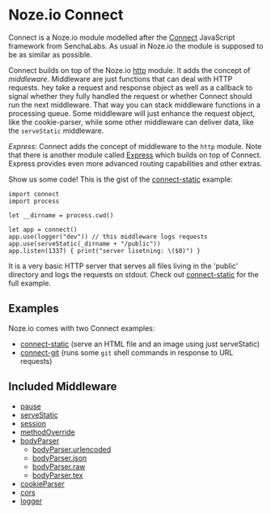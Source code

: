 # Noze.io Connect

Connect is a Noze.io module modelled after the
[Connect](https://github.com/senchalabs/connect#readme)
JavaScript framework from SenchaLabs.
As usual in Noze.io the module is supposed to be as similar as possible.

Connect builds on top of the Noze.io
[http](https://github.com/NozeIO/Noze.io/tree/master/Sources/http)
module.
It adds the concept of *middleware*. Middleware are just functions that can
deal with HTTP requests. 
hey take a request and response object as well as a 
callback to signal whether they fully handled the request or whether Connect
should run the next middleware.
That way you can stack middleware functions in a processing queue.
Some middleware will just enhance the
request object, like the cookie-parser, while some other middleware can deliver
data, like the `serveStatic` middleware.

*Express*: Connect adds the concept of middleware to the `http` module. Note
that there is another module called
[Express](https://github.com/NozeIO/Noze.io/tree/master/Sources/express)
which builds on top of Connect. Express provides even more advanced routing
capabilities and other extras.

Show us some code! This is the gist of the
[connect-static](https://github.com/NozeIO/Noze.io/tree/master/Samples/connect-static/)
example:

    import connect
    import process
    
    let __dirname = process.cwd()
    
    let app = connect()
    app.use(logger("dev")) // this middleware logs requests
    app.use(serveStatic(_dirname + "/public"))
    app.listen(1337) { print("server lisetning: \($0)") }

It is a very basic HTTP server that serves all files living in the 'public'
directory and logs the requests on stdout.
Check out
[connect-static](https://github.com/NozeIO/Noze.io/tree/master/Samples/connect-static/)
for the full example.

## Examples

Noze.io comes with two Connect examples:

- [connect-static](../../Samples/connect-static/)
  (serve an HTML file and an image using just serveStatic)
- [connect-git](../../Samples/connect-git/)
  (runs some `git` shell commands in response to URL requests)

## Included Middleware

- [pause](Pause.swift)
- [serveStatic](ServeStatic.swift)
- [session](Session.swift)
- [methodOverride](MethodOverride.swift)
- [bodyParser](BodyParser.swift)
  - [bodyParser.urlencoded](BodyParser.swift)
  - [bodyParser.json](BodyParser.swift)
  - [bodyParser.raw](BodyParser.swift)
  - [bodyParser.tex](BodyParser.swift)
- [cookieParser](CookieParser.swift)
- [cors](CORS.swift)
- [logger](Logger.swift)
